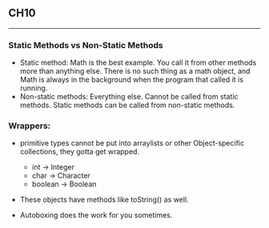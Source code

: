 ## CH10
___
### Static Methods vs Non-Static Methods
+ Static method: Math is the best example. You call it from other methods more than anything else. There is no such thing as a math object, and Math is always in the background when the program that called it is running. 
+ Non-static methods: Everything else. Cannot be called from static methods. Static methods can be called from non-static methods.
### Wrappers:

+ primitive types cannot be put into arraylists or other Object-specific collections, they gotta get wrapped.
  + int &rarr; Integer
  + char &rarr; Character
  + boolean &rarr; Boolean

+ These objects have methods like toString() as well. 
+ Autoboxing does the work for you sometimes.
